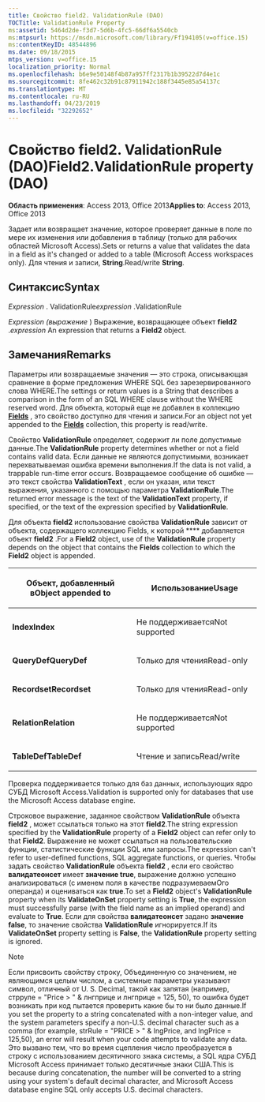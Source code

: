```yaml
---
title: Свойство field2. ValidationRule (DAO)
TOCTitle: ValidationRule Property
ms:assetid: 5464d2de-f3d7-5d6b-4fc5-66df6a5540cb
ms:mtpsurl: https://msdn.microsoft.com/library/Ff194105(v=office.15)
ms:contentKeyID: 48544896
ms.date: 09/18/2015
mtps_version: v=office.15
localization_priority: Normal
ms.openlocfilehash: b6e9e50148f4b87a957ff2317b1b39522d7d4e1c
ms.sourcegitcommit: 8fe462c32b91c87911942c188f3445e85a54137c
ms.translationtype: MT
ms.contentlocale: ru-RU
ms.lasthandoff: 04/23/2019
ms.locfileid: "32292652"
---
```

# <a name="field2validationrule-property-dao"></a><span data-ttu-id="ebd4d-102">Свойство field2. ValidationRule (DAO)</span><span class="sxs-lookup"><span data-stu-id="ebd4d-102">Field2.ValidationRule property (DAO)</span></span>


<span data-ttu-id="ebd4d-103">**Область применения**: Access 2013, Office 2013</span><span class="sxs-lookup"><span data-stu-id="ebd4d-103">**Applies to**: Access 2013, Office 2013</span></span>

<span data-ttu-id="ebd4d-104">Задает или возвращает значение, которое проверяет данные в поле по мере их изменения или добавления в таблицу (только для рабочих областей Microsoft Access).</span><span class="sxs-lookup"><span data-stu-id="ebd4d-104">Sets or returns a value that validates the data in a field as it's changed or added to a table (Microsoft Access workspaces only).</span></span> <span data-ttu-id="ebd4d-105">Для чтения и записи, **String**.</span><span class="sxs-lookup"><span data-stu-id="ebd4d-105">Read/write **String**.</span></span>

## <a name="syntax"></a><span data-ttu-id="ebd4d-106">Синтаксис</span><span class="sxs-lookup"><span data-stu-id="ebd4d-106">Syntax</span></span>

<span data-ttu-id="ebd4d-107">*Expression* . ValidationRule</span><span class="sxs-lookup"><span data-stu-id="ebd4d-107">*expression* .ValidationRule</span></span>

<span data-ttu-id="ebd4d-108">*Expression (выражение* ) Выражение, возвращающее объект **field2** .</span><span class="sxs-lookup"><span data-stu-id="ebd4d-108">*expression* An expression that returns a **Field2** object.</span></span>

## <a name="remarks"></a><span data-ttu-id="ebd4d-109">Замечания</span><span class="sxs-lookup"><span data-stu-id="ebd4d-109">Remarks</span></span>

<span data-ttu-id="ebd4d-110">Параметры или возвращаемые значения — это строка, описывающая сравнение в форме предложения WHERE SQL без зарезервированного слова WHERE.</span><span class="sxs-lookup"><span data-stu-id="ebd4d-110">The settings or return values is a String that describes a comparison in the form of an SQL WHERE clause without the WHERE reserved word.</span></span> <span data-ttu-id="ebd4d-111">Для объекта, который еще не добавлен в коллекцию **[Fields](fields-collection-dao.md)** , это свойство доступно для чтения и записи.</span><span class="sxs-lookup"><span data-stu-id="ebd4d-111">For an object not yet appended to the **[Fields](fields-collection-dao.md)** collection, this property is read/write.</span></span>

<span data-ttu-id="ebd4d-112">Свойство **ValidationRule** определяет, содержит ли поле допустимые данные.</span><span class="sxs-lookup"><span data-stu-id="ebd4d-112">The **ValidationRule** property determines whether or not a field contains valid data.</span></span> <span data-ttu-id="ebd4d-113">Если данные не являются допустимыми, возникает перехватываемая ошибка времени выполнения.</span><span class="sxs-lookup"><span data-stu-id="ebd4d-113">If the data is not valid, a trappable run-time error occurs.</span></span> <span data-ttu-id="ebd4d-114">Возвращаемое сообщение об ошибке — это текст свойства **ValidationText** , если он указан, или текст выражения, указанного с помощью параметра **ValidationRule**.</span><span class="sxs-lookup"><span data-stu-id="ebd4d-114">The returned error message is the text of the **ValidationText** property, if specified, or the text of the expression specified by **ValidationRule**.</span></span>

<span data-ttu-id="ebd4d-115">Для объекта **field2** использование свойства **ValidationRule** зависит от объекта, содержащего коллекцию Fields, к которой \*\*\*\* добавляется объект **field2** .</span><span class="sxs-lookup"><span data-stu-id="ebd4d-115">For a **Field2** object, use of the **ValidationRule** property depends on the object that contains the **Fields** collection to which the **Field2** object is appended.</span></span>

<table>
<colgroup>
<col style="width: 50%" />
<col style="width: 50%" />
</colgroup>
<thead>
<tr class="header">
<th><p><span data-ttu-id="ebd4d-116">Объект, добавленный в</span><span class="sxs-lookup"><span data-stu-id="ebd4d-116">Object appended to</span></span></p></th>
<th><p><span data-ttu-id="ebd4d-117">Использование</span><span class="sxs-lookup"><span data-stu-id="ebd4d-117">Usage</span></span></p></th>
</tr>
</thead>
<tbody>
<tr class="odd">
<td><p><span data-ttu-id="ebd4d-118"><strong>Index</strong></span><span class="sxs-lookup"><span data-stu-id="ebd4d-118"><strong>Index</strong></span></span></p></td>
<td><p><span data-ttu-id="ebd4d-119">Не поддерживается</span><span class="sxs-lookup"><span data-stu-id="ebd4d-119">Not supported</span></span></p></td>
</tr>
<tr class="even">
<td><p><span data-ttu-id="ebd4d-120"><strong>QueryDef</strong></span><span class="sxs-lookup"><span data-stu-id="ebd4d-120"><strong>QueryDef</strong></span></span></p></td>
<td><p><span data-ttu-id="ebd4d-121">Только для чтения</span><span class="sxs-lookup"><span data-stu-id="ebd4d-121">Read-only</span></span></p></td>
</tr>
<tr class="odd">
<td><p><span data-ttu-id="ebd4d-122"><strong>Recordset</strong></span><span class="sxs-lookup"><span data-stu-id="ebd4d-122"><strong>Recordset</strong></span></span></p></td>
<td><p><span data-ttu-id="ebd4d-123">Только для чтения</span><span class="sxs-lookup"><span data-stu-id="ebd4d-123">Read-only</span></span></p></td>
</tr>
<tr class="even">
<td><p><span data-ttu-id="ebd4d-124"><strong>Relation</strong></span><span class="sxs-lookup"><span data-stu-id="ebd4d-124"><strong>Relation</strong></span></span></p></td>
<td><p><span data-ttu-id="ebd4d-125">Не поддерживается</span><span class="sxs-lookup"><span data-stu-id="ebd4d-125">Not supported</span></span></p></td>
</tr>
<tr class="odd">
<td><p><span data-ttu-id="ebd4d-126"><strong>TableDef</strong></span><span class="sxs-lookup"><span data-stu-id="ebd4d-126"><strong>TableDef</strong></span></span></p></td>
<td><p><span data-ttu-id="ebd4d-127">Чтение и запись</span><span class="sxs-lookup"><span data-stu-id="ebd4d-127">Read/write</span></span></p></td>
</tr>
</tbody>
</table>


<span data-ttu-id="ebd4d-128">Проверка поддерживается только для баз данных, использующих ядро СУБД Microsoft Access.</span><span class="sxs-lookup"><span data-stu-id="ebd4d-128">Validation is supported only for databases that use the Microsoft Access database engine.</span></span>

<span data-ttu-id="ebd4d-129">Строковое выражение, заданное свойством **ValidationRule** объекта **field2** , может ссылаться только на этот **field2**.</span><span class="sxs-lookup"><span data-stu-id="ebd4d-129">The string expression specified by the **ValidationRule** property of a **Field2** object can refer only to that **Field2**.</span></span> <span data-ttu-id="ebd4d-130">Выражение не может ссылаться на пользовательские функции, статистические функции SQL или запросы.</span><span class="sxs-lookup"><span data-stu-id="ebd4d-130">The expression can't refer to user-defined functions, SQL aggregate functions, or queries.</span></span> <span data-ttu-id="ebd4d-131">Чтобы задать свойство **ValidationRule** объекта **field2** , если его свойство **валидатеонсет** имеет **значение true**, выражение должно успешно анализироваться (с именем поля в качестве подразумеваемОго операнда) и оцениваться как **true**.</span><span class="sxs-lookup"><span data-stu-id="ebd4d-131">To set a **Field2** object's **ValidationRule** property when its **ValidateOnSet** property setting is **True**, the expression must successfully parse (with the field name as an implied operand) and evaluate to **True**.</span></span> <span data-ttu-id="ebd4d-132">Если для свойства **валидатеонсет** задано **значение false**, то значение свойства **ValidationRule** игнорируется.</span><span class="sxs-lookup"><span data-stu-id="ebd4d-132">If its **ValidateOnSet** property setting is **False**, the **ValidationRule** property setting is ignored.</span></span>


> [!NOTE]
> <span data-ttu-id="ebd4d-133">Если присвоить свойству строку, Объединенную со значением, не являющимся целым числом, а системные параметры указывают символ, отличный от U. S. Decimal, такой как запятая (например, стрруле = "Price &gt; " &amp; лнгприце и лнгприце = 125, 50), то ошибка будет возникать при код пытается проверить какие бы то ни было данные.</span><span class="sxs-lookup"><span data-stu-id="ebd4d-133">If you set the property to a string concatenated with a non-integer value, and the system parameters specify a non-U.S. decimal character such as a comma (for example, strRule = "PRICE &gt; " &amp; lngPrice, and lngPrice = 125,50), an error will result when your code attempts to validate any data.</span></span> <span data-ttu-id="ebd4d-134">Это вызвано тем, что во время сцепления число преобразуется в строку с использованием десятичного знака системы, а SQL ядра СУБД Microsoft Access принимает только десятичные знаки США.</span><span class="sxs-lookup"><span data-stu-id="ebd4d-134">This is because during concatenation, the number will be converted to a string using your system's default decimal character, and Microsoft Access database engine SQL only accepts U.S. decimal characters.</span></span>


